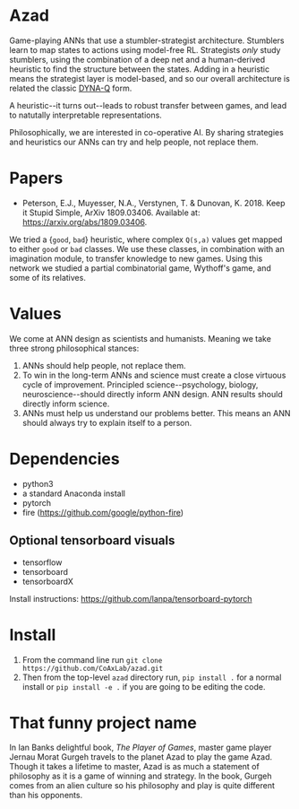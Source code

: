 # Azad

Game-playing ANNs that use a stumbler-strategist architecture. Stumblers learn to map states to actions using model-free RL. Strategists _only_ study stumblers, using the combination of a deep net and a human-derived heuristic to find the structure between the states. Adding in a heuristic means the strategist layer is model-based, and so our overall architecture is related the classic [DYNA-Q](https://medium.com/@ranko.mosic/online-planning-agent-dyna-q-algorithm-and-dyna-maze-example-sutton-and-barto-2016-7ad84a6dc52b) form.

A heuristic--it turns out--leads to robust transfer between games, and lead to natutally interpretable representations.

Philosophically, we are interested in co-operative AI. By sharing strategies and heuristics our ANNs can try and help people, not replace them. 

# Papers

- Peterson, E.J., Muyesser, N.A., Verstynen, T. & Dunovan, K. 2018. Keep it Stupid Simple, ArXiv 1809.03406. Available at: https://arxiv.org/abs/1809.03406.

We tried a {`good`, `bad`} heuristic, where complex `Q(s,a)` values get mapped to either `good` or `bad` classes. We use these classes, in combination with an imagination module, to transfer knowledge to new games. Using this network we studied a partial combinatorial game, Wythoff's game, and some of its relatives.

# Values

We come at ANN design as scientists and humanists. Meaning we take three strong philosophical stances:

1. ANNs should help people, not replace them. 
2. To win in the long-term ANNs and science must create a close virtuous cycle of improvement. Principled science--psychology, biology, neuroscience--should directly inform ANN design. ANN results should directly inform science.
3. ANNs must help us understand our problems better. This means an ANN should always try to explain itself to a person. 


# Dependencies

- python3
- a standard Anaconda install
- pytorch
- fire (https://github.com/google/python-fire)


## Optional tensorboard visuals

- tensorflow
- tensorboard
- tensorboardX 

Install instructions: https://github.com/lanpa/tensorboard-pytorch


# Install

1. From the command line run `git clone https://github.com/CoAxLab/azad.git`
2. Then from the top-level `azad` directory run, `pip install .` for a normal install or `pip install -e .` if you are going to be editing the code.


# That funny project name

In Ian Banks delightful book, *The Player of Games*, master game player Jernau Morat Gurgeh travels to the planet Azad to play the game Azad. Though it takes a lifetime to master, Azad is as much a statement of philosophy as it is a game of winning and strategy. In the book, Gurgeh comes from an alien culture so his philosophy and play is quite different than his opponents.

